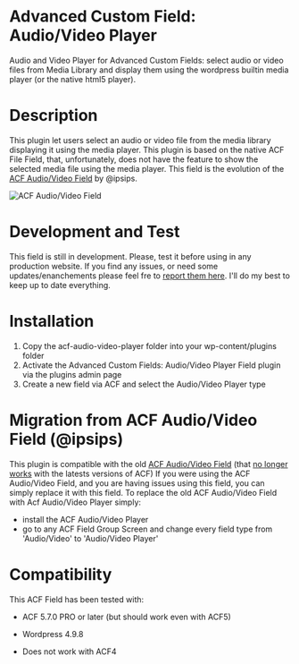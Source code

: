 # Advanced Custom Field: Audio/Video Player
Audio and Video Player for Advanced Custom Fields: select audio or video files from Media Library and display them using the wordpress builtin media player (or the native html5 player). 

# Description
This plugin let users select an audio or video file from the media library displaying it using the media player.
This plugin is based on the native ACF File Field, that, unfortunately, does not have the feature to show the selected media file using the media player.
This field is the evolution of the [ACF Audio/Video Field](https://github.com/ipsips/acf-audio-video) by @ipsips.

![ACF Audio/Video Field](https://github.com/ipsips/acf-audio-video/blob/master/acf-audio-video-screencast.gif)

# Development and Test
This field is still in development.
Please, test it before using in any production website.
If you find any issues, or need some updates/enanchements please feel fre to [report them here](https://github.com/virgo79/acf-audio-video-player/issues). I'll do my best to keep up to date everything.

# Installation
1. Copy the acf-audio-video-player folder into your wp-content/plugins folder
2. Activate the Advanced Custom Fields: Audio/Video Player Field plugin via the plugins admin page
3. Create a new field via ACF and select the Audio/Video Player type

# Migration from ACF Audio/Video Field (@ipsips)
This plugin is compatible with the old [ACF Audio/Video Field](https://github.com/ipsips/acf-audio-video) (that [no longer works](https://github.com/ipsips/acf-audio-video/issues) with the latests versions of ACF)
If you were using the ACF Audio/Video Field, and you are having issues using this field, you can simply replace it with this field.
To replace the old ACF Audio/Video Field with Acf Audio/Video Player simply:
- install the ACF Audio/Video Player
- go to any ACF Field Group Screen and change every field type from 'Audio/Video' to 'Audio/Video Player'

# Compatibility
This ACF Field has been tested with:
- ACF 5.7.0 PRO or later (but should work even with ACF5)
- Wordpress 4.9.8

- Does not work with ACF4

